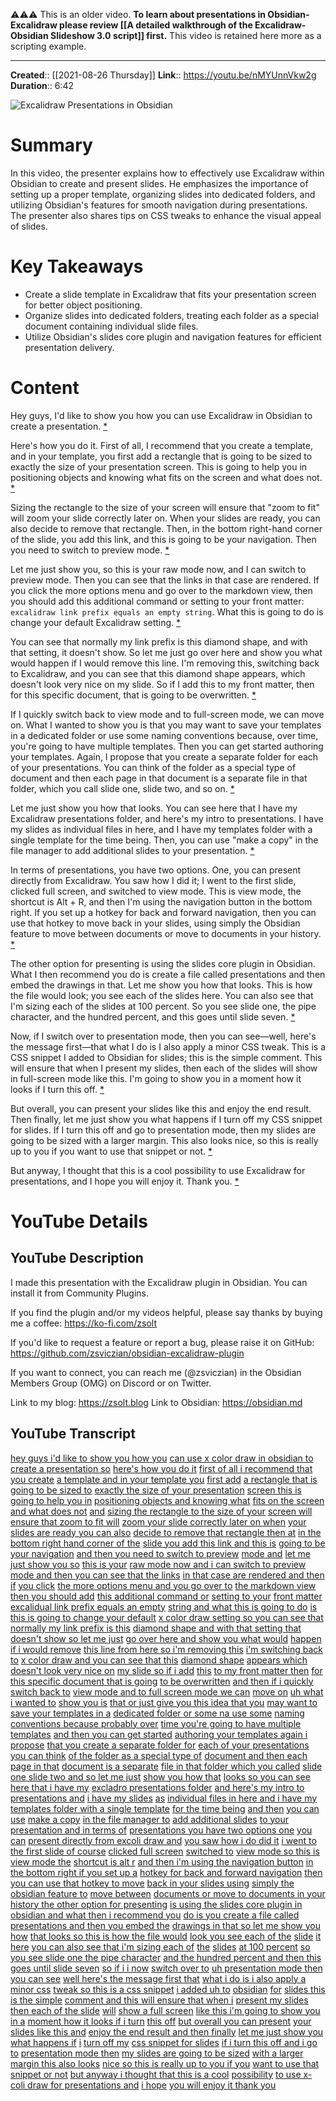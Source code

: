 ⚠️⚠️⚠️ This is an older video. **To learn about presentations in Obsidian-Excalidraw please review [[A detailed walkthrough of the Excalidraw-Obsidian Slideshow 3.0 script]] first.** This video is retained here more as a scripting example.

---

**Created**:: [[2021-08-26 Thursday]]
**Link**:: https://youtu.be/nMYUnnVkw2g
**Duration**:: 6:42

![Excalidraw Presentations in Obsidian](https://youtu.be/nMYUnnVkw2g)

# Summary
In this video, the presenter explains how to effectively use Excalidraw within Obsidian to create and present slides. He emphasizes the importance of setting up a proper template, organizing slides into dedicated folders, and utilizing Obsidian's features for smooth navigation during presentations. The presenter also shares tips on CSS tweaks to enhance the visual appeal of slides.

# Key Takeaways
- Create a slide template in Excalidraw that fits your presentation screen for better object positioning.
- Organize slides into dedicated folders, treating each folder as a special document containing individual slide files.
- Utilize Obsidian's slides core plugin and navigation features for efficient presentation delivery.

# Content
Hey guys, I'd like to show you how you can use Excalidraw in Obsidian to create a presentation. [* ](https://youtu.be/nMYUnnVkw2g)

Here's how you do it. First of all, I recommend that you create a template, and in your template, you first add a rectangle that is going to be sized to exactly the size of your presentation screen. This is going to help you in positioning objects and knowing what fits on the screen and what does not. [* ](https://youtu.be/nMYUnnVkw2g)

Sizing the rectangle to the size of your screen will ensure that "zoom to fit" will zoom your slide correctly later on. When your slides are ready, you can also decide to remove that rectangle. Then, in the bottom right-hand corner of the slide, you add this link, and this is going to be your navigation. Then you need to switch to preview mode. [* ](https://youtu.be/nMYUnnVkw2g)

Let me just show you, so this is your raw mode now, and I can switch to preview mode. Then you can see that the links in that case are rendered. If you click the more options menu and go over to the markdown view, then you should add this additional command or setting to your front matter: `excalidraw link prefix equals an empty string`. What this is going to do is change your default Excalidraw setting. [* ](https://youtu.be/nMYUnnVkw2g)

You can see that normally my link prefix is this diamond shape, and with that setting, it doesn't show. So let me just go over here and show you what would happen if I would remove this line. I'm removing this, switching back to Excalidraw, and you can see that this diamond shape appears, which doesn't look very nice on my slide. So if I add this to my front matter, then for this specific document, that is going to be overwritten. [* ](https://youtu.be/nMYUnnVkw2g)

If I quickly switch back to view mode and to full-screen mode, we can move on. What I wanted to show you is that you may want to save your templates in a dedicated folder or use some naming conventions because, over time, you're going to have multiple templates. Then you can get started authoring your templates. Again, I propose that you create a separate folder for each of your presentations. You can think of the folder as a special type of document and then each page in that document is a separate file in that folder, which you call slide one, slide two, and so on. [* ](https://youtu.be/nMYUnnVkw2g)

Let me just show you how that looks. You can see here that I have my Excalidraw presentations folder, and here's my intro to presentations. I have my slides as individual files in here, and I have my templates folder with a single template for the time being. Then, you can use "make a copy" in the file manager to add additional slides to your presentation. [* ](https://youtu.be/nMYUnnVkw2g)

In terms of presentations, you have two options. One, you can present directly from Excalidraw. You saw how I did it; I went to the first slide, clicked full screen, and switched to view mode. This is view mode, the shortcut is Alt + R, and then I'm using the navigation button in the bottom right. If you set up a hotkey for back and forward navigation, then you can use that hotkey to move back in your slides, using simply the Obsidian feature to move between documents or move to documents in your history. [* ](https://youtu.be/nMYUnnVkw2g)

The other option for presenting is using the slides core plugin in Obsidian. What I then recommend you do is create a file called presentations and then embed the drawings in that. Let me show you how that looks. This is how the file would look; you see each of the slides here. You can also see that I'm sizing each of the slides at 100 percent. So you see slide one, the pipe character, and the hundred percent, and this goes until slide seven. [* ](https://youtu.be/nMYUnnVkw2g)

Now, if I switch over to presentation mode, then you can see—well, here's the message first—that what I do is I also apply a minor CSS tweak. This is a CSS snippet I added to Obsidian for slides; this is the simple comment. This will ensure that when I present my slides, then each of the slides will show in full-screen mode like this. I'm going to show you in a moment how it looks if I turn this off. [* ](https://youtu.be/nMYUnnVkw2g)

But overall, you can present your slides like this and enjoy the end result. Then finally, let me just show you what happens if I turn off my CSS snippet for slides. If I turn this off and go to presentation mode, then my slides are going to be sized with a larger margin. This also looks nice, so this is really up to you if you want to use that snippet or not. [* ](https://youtu.be/nMYUnnVkw2g)

But anyway, I thought that this is a cool possibility to use Excalidraw for presentations, and I hope you will enjoy it. Thank you. [* ](https://youtu.be/nMYUnnVkw2g)

# YouTube Details

## YouTube Description

I made this presentation with the Excalidraw plugin in Obsidian. You can install it from Community Plugins.

If you find the plugin and/or my videos helpful, please say thanks by buying me a coffee: https://ko-fi.com/zsolt

If you'd like to request a feature or report a bug, please raise it on GitHub: https://github.com/zsviczian/obsidian-excalidraw-plugin

If you want to connect, you can reach me (@zsviczian) in the Obsidian Members Group (OMG) on Discord or on Twitter.

Link to my blog: https://zsolt.blog
Link to Obsidian: https://obsidian.md

## YouTube Transcript

[hey guys i'd like to show you how you](https://youtu.be/nMYUnnVkw2g?t=0) [can use x color draw in obsidian to](https://youtu.be/nMYUnnVkw2g?t=1) [create a presentation so](https://youtu.be/nMYUnnVkw2g?t=4) [here's how you do it](https://youtu.be/nMYUnnVkw2g?t=7) [first of all i recommend that you create](https://youtu.be/nMYUnnVkw2g?t=9) [a template and in your template you](https://youtu.be/nMYUnnVkw2g?t=11) [first add](https://youtu.be/nMYUnnVkw2g?t=14) [a rectangle that is going to be sized to](https://youtu.be/nMYUnnVkw2g?t=15) [exactly the size of your presentation](https://youtu.be/nMYUnnVkw2g?t=19) [screen this is going to help you in](https://youtu.be/nMYUnnVkw2g?t=21) [positioning objects and knowing what](https://youtu.be/nMYUnnVkw2g?t=25) [fits on the screen and what does not](https://youtu.be/nMYUnnVkw2g?t=28) [and](https://youtu.be/nMYUnnVkw2g?t=30) [sizing the rectangle to the size of your](https://youtu.be/nMYUnnVkw2g?t=31) [screen will ensure that zoom to fit will](https://youtu.be/nMYUnnVkw2g?t=34) [zoom your slide correctly later on when](https://youtu.be/nMYUnnVkw2g?t=37) [your slides are ready you can also](https://youtu.be/nMYUnnVkw2g?t=40) [decide to remove that rectangle then at](https://youtu.be/nMYUnnVkw2g?t=42) [in the bottom right hand corner of the](https://youtu.be/nMYUnnVkw2g?t=47) [slide you add this link and this is](https://youtu.be/nMYUnnVkw2g?t=49) [going to be your navigation](https://youtu.be/nMYUnnVkw2g?t=52) [and then you need to switch to preview](https://youtu.be/nMYUnnVkw2g?t=55) [mode and](https://youtu.be/nMYUnnVkw2g?t=57) [let me just show you so](https://youtu.be/nMYUnnVkw2g?t=60) [this is your](https://youtu.be/nMYUnnVkw2g?t=62) [raw mode now and i can switch to preview](https://youtu.be/nMYUnnVkw2g?t=64) [mode and then you can see that the links](https://youtu.be/nMYUnnVkw2g?t=67) [in that case are rendered and then if](https://youtu.be/nMYUnnVkw2g?t=69) [you click](https://youtu.be/nMYUnnVkw2g?t=72) [the more options menu and you go over to](https://youtu.be/nMYUnnVkw2g?t=73) [the markdown view then you should add](https://youtu.be/nMYUnnVkw2g?t=77) [this additional command or](https://youtu.be/nMYUnnVkw2g?t=80) [setting to your](https://youtu.be/nMYUnnVkw2g?t=83) [front matter](https://youtu.be/nMYUnnVkw2g?t=85) [excalidual link prefix equals an empty](https://youtu.be/nMYUnnVkw2g?t=87) [string and what this is going to do](https://youtu.be/nMYUnnVkw2g?t=91) [is this is going to change your default](https://youtu.be/nMYUnnVkw2g?t=94) [x color draw setting so you can see that](https://youtu.be/nMYUnnVkw2g?t=98) [normally my link prefix is this](https://youtu.be/nMYUnnVkw2g?t=101) [diamond shape and with that setting that](https://youtu.be/nMYUnnVkw2g?t=104) [doesn't show so let me just](https://youtu.be/nMYUnnVkw2g?t=107) [go over here and show you what would](https://youtu.be/nMYUnnVkw2g?t=109) [happen if i would remove](https://youtu.be/nMYUnnVkw2g?t=111) [this line from here so i'm removing this](https://youtu.be/nMYUnnVkw2g?t=113) [i'm switching back to](https://youtu.be/nMYUnnVkw2g?t=116) [x color draw and you can see that this](https://youtu.be/nMYUnnVkw2g?t=118) [diamond shape](https://youtu.be/nMYUnnVkw2g?t=121) [appears which doesn't look very nice on](https://youtu.be/nMYUnnVkw2g?t=123) [my slide so if i add](https://youtu.be/nMYUnnVkw2g?t=126) [this](https://youtu.be/nMYUnnVkw2g?t=128) [to my front matter then](https://youtu.be/nMYUnnVkw2g?t=130) [for this specific document that is going](https://youtu.be/nMYUnnVkw2g?t=133) [to be overwritten](https://youtu.be/nMYUnnVkw2g?t=136) [and then if i quickly switch back to](https://youtu.be/nMYUnnVkw2g?t=138) [view mode and to full screen mode we can](https://youtu.be/nMYUnnVkw2g?t=142) [move on](https://youtu.be/nMYUnnVkw2g?t=144) [uh what i wanted to](https://youtu.be/nMYUnnVkw2g?t=145) [show you is](https://youtu.be/nMYUnnVkw2g?t=148) [that or just give you this idea that you](https://youtu.be/nMYUnnVkw2g?t=151) [may want to save your templates in a](https://youtu.be/nMYUnnVkw2g?t=153) [dedicated folder or some na use some](https://youtu.be/nMYUnnVkw2g?t=155) [naming conventions because probably over](https://youtu.be/nMYUnnVkw2g?t=158) [time you're going to have multiple](https://youtu.be/nMYUnnVkw2g?t=160) [templates](https://youtu.be/nMYUnnVkw2g?t=163) [and then you can get started](https://youtu.be/nMYUnnVkw2g?t=164) [authoring your templates again i propose](https://youtu.be/nMYUnnVkw2g?t=166) [that you create a separate folder for](https://youtu.be/nMYUnnVkw2g?t=169) [each of your presentations you can think](https://youtu.be/nMYUnnVkw2g?t=172) [of the folder as a special type of](https://youtu.be/nMYUnnVkw2g?t=174) [document and then each page in that](https://youtu.be/nMYUnnVkw2g?t=177) [document is a separate](https://youtu.be/nMYUnnVkw2g?t=180) [file in that folder which you called](https://youtu.be/nMYUnnVkw2g?t=183) [slide one slide two and so let me just](https://youtu.be/nMYUnnVkw2g?t=186) [show you how that](https://youtu.be/nMYUnnVkw2g?t=189) [looks so you can see here that i have my](https://youtu.be/nMYUnnVkw2g?t=191) [excladro presentations folder](https://youtu.be/nMYUnnVkw2g?t=194) [and here's my intro to presentations and](https://youtu.be/nMYUnnVkw2g?t=197) [i have my slides](https://youtu.be/nMYUnnVkw2g?t=200) [as](https://youtu.be/nMYUnnVkw2g?t=203) [individual files in here and i have my](https://youtu.be/nMYUnnVkw2g?t=204) [templates folder with a single template](https://youtu.be/nMYUnnVkw2g?t=207) [for the time being](https://youtu.be/nMYUnnVkw2g?t=210) [and then](https://youtu.be/nMYUnnVkw2g?t=212) [you can use](https://youtu.be/nMYUnnVkw2g?t=213) [make a copy](https://youtu.be/nMYUnnVkw2g?t=216) [in the file manager to](https://youtu.be/nMYUnnVkw2g?t=217) [add additional slides](https://youtu.be/nMYUnnVkw2g?t=221) [to your](https://youtu.be/nMYUnnVkw2g?t=223) [presentation and in terms of](https://youtu.be/nMYUnnVkw2g?t=224) [presentations you have two options one](https://youtu.be/nMYUnnVkw2g?t=227) [you can](https://youtu.be/nMYUnnVkw2g?t=230) [present directly from excoli draw and](https://youtu.be/nMYUnnVkw2g?t=231) [you saw how i do did it](https://youtu.be/nMYUnnVkw2g?t=233) [i went to the first slide of course](https://youtu.be/nMYUnnVkw2g?t=236) [clicked full screen](https://youtu.be/nMYUnnVkw2g?t=238) [switched to](https://youtu.be/nMYUnnVkw2g?t=240) [view mode so this is view mode the](https://youtu.be/nMYUnnVkw2g?t=242) [shortcut is alt r](https://youtu.be/nMYUnnVkw2g?t=245) [and then i'm using the navigation button](https://youtu.be/nMYUnnVkw2g?t=247) [in the bottom right if you set up a](https://youtu.be/nMYUnnVkw2g?t=250) [hotkey for back and forward navigation](https://youtu.be/nMYUnnVkw2g?t=252) [then you can use that hotkey to move](https://youtu.be/nMYUnnVkw2g?t=256) [back in your slides using](https://youtu.be/nMYUnnVkw2g?t=259) [simply the obsidian feature to](https://youtu.be/nMYUnnVkw2g?t=263) [move between](https://youtu.be/nMYUnnVkw2g?t=266) [documents or move to documents in your](https://youtu.be/nMYUnnVkw2g?t=268) [history the other option for presenting](https://youtu.be/nMYUnnVkw2g?t=271) [is using the slides core plugin in](https://youtu.be/nMYUnnVkw2g?t=274) [obsidian and what then i recommend you](https://youtu.be/nMYUnnVkw2g?t=278) [do is you create a file called](https://youtu.be/nMYUnnVkw2g?t=281) [presentations and then you embed the](https://youtu.be/nMYUnnVkw2g?t=283) [drawings in that so let me show you how](https://youtu.be/nMYUnnVkw2g?t=286) [that looks so this is how the file would](https://youtu.be/nMYUnnVkw2g?t=288) [look you see each of the](https://youtu.be/nMYUnnVkw2g?t=291) [slide](https://youtu.be/nMYUnnVkw2g?t=293) [it here](https://youtu.be/nMYUnnVkw2g?t=295) [you can also see that i'm sizing each of](https://youtu.be/nMYUnnVkw2g?t=296) [the](https://youtu.be/nMYUnnVkw2g?t=299) [slides](https://youtu.be/nMYUnnVkw2g?t=300) [at 100 percent](https://youtu.be/nMYUnnVkw2g?t=301) [so you see slide one the pipe character](https://youtu.be/nMYUnnVkw2g?t=304) [and the hundred percent and then this](https://youtu.be/nMYUnnVkw2g?t=307) [goes until slide seven](https://youtu.be/nMYUnnVkw2g?t=311) [so if i i now](https://youtu.be/nMYUnnVkw2g?t=313) [switch over to](https://youtu.be/nMYUnnVkw2g?t=315) [uh presentation mode then you can see](https://youtu.be/nMYUnnVkw2g?t=317) [well here's the message first that](https://youtu.be/nMYUnnVkw2g?t=319) [what i do is i also apply a minor css](https://youtu.be/nMYUnnVkw2g?t=322) [tweak so this is a css snippet](https://youtu.be/nMYUnnVkw2g?t=326) [i added uh to](https://youtu.be/nMYUnnVkw2g?t=329) [obsidian](https://youtu.be/nMYUnnVkw2g?t=332) [for](https://youtu.be/nMYUnnVkw2g?t=333) [slides this is the simple](https://youtu.be/nMYUnnVkw2g?t=334) [comment and this will ensure that when i](https://youtu.be/nMYUnnVkw2g?t=337) [present my slides then each of the slide](https://youtu.be/nMYUnnVkw2g?t=340) [will](https://youtu.be/nMYUnnVkw2g?t=344) [show a full screen](https://youtu.be/nMYUnnVkw2g?t=344) [like this i'm going to show you in a](https://youtu.be/nMYUnnVkw2g?t=347) [moment how it looks if i turn](https://youtu.be/nMYUnnVkw2g?t=349) [this off](https://youtu.be/nMYUnnVkw2g?t=352) [but overall you can present](https://youtu.be/nMYUnnVkw2g?t=353) [your slides like this and](https://youtu.be/nMYUnnVkw2g?t=356) [enjoy the end result and then finally](https://youtu.be/nMYUnnVkw2g?t=359) [let me just show you what happens if](https://youtu.be/nMYUnnVkw2g?t=362) [i](https://youtu.be/nMYUnnVkw2g?t=365) [turn off my](https://youtu.be/nMYUnnVkw2g?t=366) [css snippet for slides](https://youtu.be/nMYUnnVkw2g?t=369) [if i turn this off and i go to](https://youtu.be/nMYUnnVkw2g?t=371) [presentation mode then](https://youtu.be/nMYUnnVkw2g?t=375) [my slides are going to be sized](https://youtu.be/nMYUnnVkw2g?t=377) [with a larger margin this also looks](https://youtu.be/nMYUnnVkw2g?t=381) [nice so this is really up to you if you](https://youtu.be/nMYUnnVkw2g?t=383) [want to use that](https://youtu.be/nMYUnnVkw2g?t=386) [snippet or not](https://youtu.be/nMYUnnVkw2g?t=388) [but anyway i thought that this is a cool](https://youtu.be/nMYUnnVkw2g?t=390) [possibility](https://youtu.be/nMYUnnVkw2g?t=393) [to use x-coli draw for presentations and](https://youtu.be/nMYUnnVkw2g?t=394) [i hope](https://youtu.be/nMYUnnVkw2g?t=398) [you will enjoy it thank you](https://youtu.be/nMYUnnVkw2g?t=399) 


